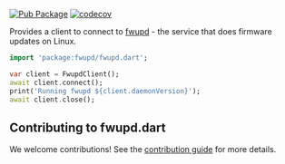 [![Pub Package](https://img.shields.io/pub/v/fwupd.svg)](https://pub.dev/packages/fwupd)
[![codecov](https://codecov.io/gh/canonical/fwupd.dart/branch/main/graph/badge.svg?token=0TTBEYP5BD)](https://codecov.io/gh/canonical/fwupd.dart)

Provides a client to connect to [fwupd](https://fwupd.org/) - the service that does firmware updates on Linux.

```dart
import 'package:fwupd/fwupd.dart';

var client = FwupdClient();
await client.connect();
print('Running fwupd ${client.daemonVersion}');
await client.close();
```

## Contributing to fwupd.dart

We welcome contributions! See the [contribution guide](CONTRIBUTING.md) for more details.
